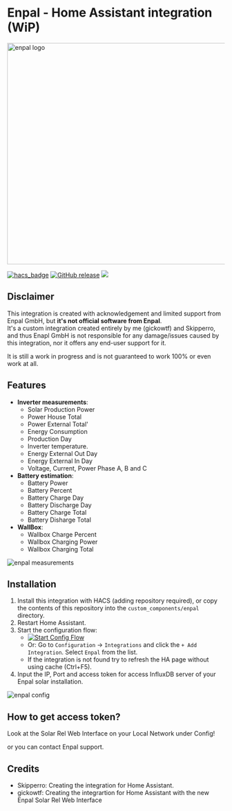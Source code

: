 #  Enpal - Home Assistant integration (WiP)


<img src="images/logo.png" alt="enpal logo" width="512">

[![hacs_badge](https://img.shields.io/badge/HACS-Custom-41BDF5.svg)](https://github.com/hacs/integration)
[![GitHub release](https://img.shields.io/github/release/gickowtf/enpal-homeassistant.svg)](https://github.com/ttraulsen/enpal-homeassistant/releases)
![](https://img.shields.io/badge/dynamic/json?color=41BDF5&logo=home-assistant&label=integration%20usage&suffix=%20installs&cacheSeconds=15600&url=https://analytics.home-assistant.io/custom_integrations.json&query=$.enpal.total)

## Disclaimer

This integration is created with acknowledgement and limited support from Enpal GmbH, but __it's not official software from Enpal__.<br>
It's a custom integration created entirely by me (gickowtf) and Skipperro, and thus Enapl GmbH is not responsible for any damage/issues caused by this integration, nor it offers any end-user support for it.

It is still a work in progress and is not guaranteed to work 100% or even work at all.<br>


## Features

- **Inverter measurements**:
  - Solar Production Power
  - Power House Total
  - Power External Total'
  - Energy Consumption
  - Production Day
  - Inverter temperature.
  - Energy External Out Day
  - Energy External In Day
  - Voltage, Current, Power Phase A, B and C
- **Battery estimation**:
  - Battery Power
  - Battery Percent
  - Battery Charge Day
  - Battery Discharge Day
  - Battery Charge Total
  - Battery Disharge Total
- **WallBox**:
  - Wallbox Charge Percent
  - Wallbox Charging Power
  - Wallbox Charging Total

![enpal measurements](images/measurements.png)

## Installation

1. Install this integration with HACS (adding repository required), or copy the contents of this
repository into the `custom_components/enpal` directory.
2. Restart Home Assistant.
3. Start the configuration flow:
   - [![Start Config Flow](https://my.home-assistant.io/badges/config_flow_start.svg)](https://my.home-assistant.io/redirect/config_flow_start?domain=enpal)
   - Or: Go to `Configuration` -> `Integrations` and click the `+ Add Integration`. Select `Enpal` from the list.
   - If the integration is not found try to refresh the HA page without using cache (Ctrl+F5).
4. Input the IP, Port and access token for access InfluxDB server of your Enpal solar installation.

![enpal config](images/enpal-config.png)

## How to get access token?

Look at the Solar Rel Web Interface on your Local Network under Config!

or you can contact Enpal support.<br>

## Credits
 
- Skipperro: Creating the integration for Home Assistant.
- gickowtf: Creating the integrartion for Home Assistant with the new Enpal Solar Rel Web Interface
